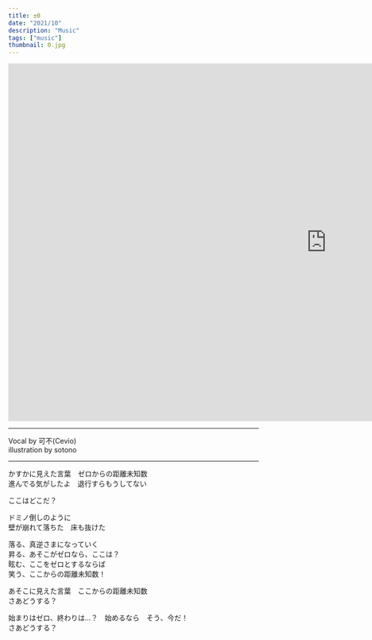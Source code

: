 ```yaml
---
title: ±0
date: "2021/10"
description: "Music"
tags: ["music"]
thumbnail: 0.jpg
---
```


<iframe width="1280" height="720" src="https://www.youtube.com/embed/Y3er7vCZVPE" title="YouTube video player" frameborder="0" allow="accelerometer; autoplay; clipboard-write; encrypted-media; gyroscope; picture-in-picture" allowfullscreen></iframe>

---

Vocal by 可不(Cevio)  
illustration by sotono

---

かすかに見えた言葉　ゼロからの距離未知数  
進んでる気がしたよ　退行すらもうしてない

ここはどこだ？

ドミノ倒しのように  
壁が崩れて落ちた　床も抜けた

落る、真逆さまになっていく  
昇る、あそこがゼロなら、ここは？  
眩む、ここをゼロとするならば  
笑う、ここからの距離未知数！

あそこに見えた言葉　ここからの距離未知数  
さあどうする？

始まりはゼロ、終わりは…？　始めるなら　そう、今だ！  
さあどうする？
